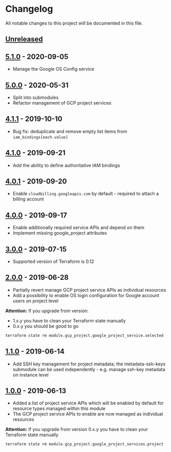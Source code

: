 # Changelog

All notable changes to this project will be documented in this file.

## [Unreleased]

## [5.1.0] - 2020-09-05

- Manage the Google OS Config service

## [5.0.0] - 2020-05-31

- Split into submodules
- Refactor management of GCP project services

## [4.1.1] - 2019-10-10

- Bug fix: deduplicate and remove empty list items from `iam_bindings[each.value]`

## [4.1.0] - 2019-09-21

- Add the ability to define authoritative IAM bindings

## [4.0.1] - 2019-09-20

- Enable `cloudbilling.googleapis.com` by default - required to attach a billing account

## [4.0.0] - 2019-09-17

- Enable additionally required service APIs and depend on them
- Implement missing google_project attributes

## [3.0.0] - 2019-07-15

- Supported version of Terraform is 0.12

## [2.0.0] - 2019-06-28

- Partially revert manage GCP project service APIs as individual resources
- Add a possibility to enable OS login configuration for Google account users on project level

__Attention:__ If you upgrade from version:

- 1.x.y you have to clean your Terraform state manually
- 0.x.y you should be good to go

```sh
terraform state rm module.gcp_project.google_project_service.selected
```

## [1.1.0] - 2019-06-14

- Add SSH key management for project metadata; the metadata-ssh-keys submodule can be used independently -  e.g. manage ssh-key metadata on instance level

## [1.0.0] - 2019-06-13

- Added a list of project service APIs which will be enabled by default for resource types managed within this module
- The GCP project service APIs to enable are now managed as individual resources

__Attention:__ If you upgrade from version 0.x.y you have to clean your Terraform state manually

```sh
terraform state rm module.gcp_project.google_project_services.project
```

[Unreleased]: https://github.com/nephosolutions/terraform-google-gcp-project/compare/v5.1.0...HEAD
[5.1.0]: https://github.com/nephosolutions/terraform-google-gcp-project/compare/v5.0.0...v5.1.0
[5.0.0]: https://github.com/nephosolutions/terraform-google-gcp-project/compare/v4.1.1...v5.0.0
[4.1.1]: https://github.com/nephosolutions/terraform-google-gcp-project/compare/v4.1.0...v4.1.1
[4.1.0]: https://github.com/nephosolutions/terraform-google-gcp-project/compare/v4.0.1...v4.1.0
[4.0.1]: https://github.com/nephosolutions/terraform-google-gcp-project/compare/v3.0.0...v4.0.1
[4.0.0]: https://github.com/nephosolutions/terraform-google-gcp-project/compare/v3.0.0...v4.0.0
[3.0.0]: https://github.com/nephosolutions/terraform-google-gcp-project/compare/v2.0.0...v3.0.0
[2.0.0]: https://github.com/nephosolutions/terraform-google-gcp-project/compare/v1.1.0...v2.0.0
[1.1.0]: https://github.com/nephosolutions/terraform-google-gcp-project/compare/v1.0.0...v1.1.0
[1.0.0]: https://github.com/nephosolutions/terraform-google-gcp-project/compare/v0.2.1...v1.0.0
[0.2.1]: https://github.com/nephosolutions/terraform-google-gcp-project/compare/v0.2.0...v0.2.1
[0.2.0]: https://github.com/nephosolutions/terraform-google-gcp-project/compare/v0.1.8...v0.2.0
[0.1.8]: https://github.com/nephosolutions/terraform-google-gcp-project/compare/v0.1.7...v0.1.8
[0.1.7]: https://github.com/nephosolutions/terraform-google-gcp-project/compare/v0.1.6...v0.1.7
[0.1.6]: https://github.com/nephosolutions/terraform-google-gcp-project/compare/v0.1.5...v0.1.6
[0.1.5]: https://github.com/nephosolutions/terraform-google-gcp-project/compare/v0.1.4...v0.1.5
[0.1.4]: https://github.com/nephosolutions/terraform-google-gcp-project/compare/v0.1.3...v0.1.4
[0.1.3]: https://github.com/nephosolutions/terraform-google-gcp-project/compare/v0.1.2...v0.1.3
[0.1.2]: https://github.com/nephosolutions/terraform-google-gcp-project/compare/v0.1.1...v0.1.2
[0.1.1]: https://github.com/nephosolutions/terraform-google-gcp-project/compare/v0.1.0...v0.1.1
[0.1.0]: https://github.com/nephosolutions/terraform-google-gcp-project/releases/tag/v0.1.0
